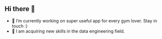 ## Hi there 👋

- 🔭 I’m currently working on super useful app for every gym lover. Stay in touch :)
- 🌱 I am acquiring new skills in the data engineering field.
